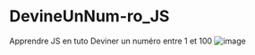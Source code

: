 # DevineUnNum-ro_JS
Apprendre JS en tuto 
Deviner un numéro entre 1 et 100
![image](https://user-images.githubusercontent.com/73278758/136604776-1a58e5b2-68da-4141-b3f7-c0037ec5785d.png)
